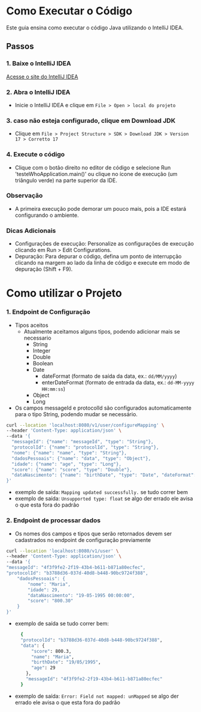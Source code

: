 # Como Executar o Código

Este guia ensina como executar o código Java utilizando o IntelliJ IDEA.

## Passos

### 1. Baixe o IntelliJ IDEA
[Acesse o site do IntelliJ IDEA](https://www.jetbrains.com/idea/)

### 2. Abra o IntelliJ IDEA
- Inicie o IntelliJ IDEA e clique em `File > Open > local do projeto`

### 3. caso não esteja configurado, clique em Download JDK
- Clique em `File > Project Structure > SDK > Download JDK > Version 17 > Corretto 17`

### 4. Execute o código
- Clique com o botão direito no editor de código e selecione Run 'testeWhoApplication.main()' ou clique no ícone de execução (um triângulo verde) na parte superior da IDE.

### Observação
- A primeira execução pode demorar um pouco mais, pois a IDE estará configurando o ambiente.

### Dicas Adicionais
- Configurações de execução: Personalize as configurações de execução clicando em Run > Edit Configurations.
- Depuração: Para depurar o código, defina um ponto de interrupção clicando na margem ao lado da linha de código e execute em modo de depuração (Shift + F9).


# Como utilizar o Projeto

### 1. Endpoint de Configuração
- Tipos aceitos
    - Atualmente aceitamos alguns tipos, podendo adicionar mais se necessario
        - String
        - Integer
        - Double
        - Boolean
        - Date
            - dateFormat (formato de saída da data, ex.: `dd/MM/yyyy`)
            - enterDateFormat (formato de entrada da data, ex.:  `dd-MM-yyyy HH:mm:ss`)
        - Object
        - Long
- Os campos messageId e protocolId são configurados automaticamente para o tipo String, podendo mudar se necessário.

```bash
curl --location 'localhost:8080/v1/user/configureMapping' \
--header 'Content-Type: application/json' \
--data '{
  "messageId": {"name": "messageId", "type": "String"},
  "protocolId": {"name": "protocolId", "type": "String"},
  "nome": {"name": "name", "type": "String"},
  "dadosPessoais": {"name": "data", "type": "Object"},
  "idade": {"name": "age", "type": "Long"},
  "score": {"name": "score", "type": "Double"},
  "dataNascimento": {"name": "birthDate", "type": "Date", "dateFormat": "dd/MM/yyyy", "enterDateFormat": "dd-MM-yyyy HH:mm:ss"}
}'
```
- exemplo de saída: `Mapping updated successfully.` se tudo correr bem
- exemplo de saída: `Unsupported type: float` se algo der errado ele avisa o que esta fora do padrão

### 2. Endpoint de processar dados
- Os nomes dos campos e tipos que serão retornados devem ser cadastrados no endpoint de configuração previamente
```bash
curl --location 'localhost:8080/v1/user' \
--header 'Content-Type: application/json' \
--data '{
"messageId": "4f3f9fe2-2f19-43b4-b611-b871a80ecfec",
"protocolId": "b3788d36-037d-40d8-b448-90bc9724f388",
    "dadosPessoais": {
        "nome": "Maria",
        "idade": 29,
        "dataNascimento": "19-05-1995 00:00:00",
        "score": "800.30"
    }
}'
```
- exemplo de saída se tudo correr bem:
  ```bash
    {
    "protocolId": "b3788d36-037d-40d8-b448-90bc9724f388",
    "data": {
        "score": 800.3,
        "name": "Maria",
        "birthDate": "19/05/1995",
        "age": 29
      },
      "messageId": "4f3f9fe2-2f19-43b4-b611-b871a80ecfec"
    }
  ```
- exemplo de saída: `Error: Field not mapped: unMapped` se algo der errado ele avisa o que esta fora do padrão
